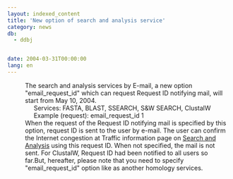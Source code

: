 ```yaml
---
layout: indexed_content
title: 'New option of search and analysis service'
category: news
db:
  - ddbj


date: 2004-03-31T00:00:00
lang: en
---
```


<dd>The search and analysis services by E-mail, a new option "email_request_id" which can request Request ID notifying mail, will start from May 10, 2004.<br>
<dd>     Services: FASTA, BLAST, SSEARCH, S&amp;W SEARCH, ClustalW<br>
<dd>     Example (request): email_request_id 1<br>
<dd>When the request of the Request ID notifying mail is specified by this option, request ID is sent to the user by e-mail. The user can confirm the Internet congestion at Traffic information page on <a href="/E-mail/homology.html">Search and Analysis</a> using this request ID. When not specified, the mail is not sent. For ClustalW, Request ID had been notified to all users so far.But, hereafter, please note that you need to specify "email_request_id" option like as another homology services.</dd>
</dd>
</dd>
</dd>
